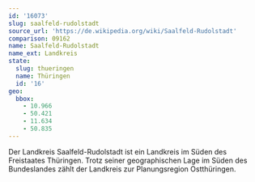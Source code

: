 ```yaml
---
id: '16073'
slug: saalfeld-rudolstadt
source_url: 'https://de.wikipedia.org/wiki/Saalfeld-Rudolstadt'
comparison: 09162
name: Saalfeld-Rudolstadt
name_ext: Landkreis
state:
  slug: thueringen
  name: Thüringen
  id: '16'
geo:
  bbox:
    - 10.966
    - 50.421
    - 11.634
    - 50.835
---
```


Der Landkreis Saalfeld-Rudolstadt ist ein Landkreis im Süden des Freistaates Thüringen. Trotz seiner geographischen Lage im Süden des Bundeslandes zählt der Landkreis zur Planungsregion Ostthüringen.
